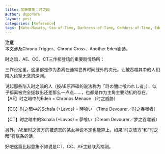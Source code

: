 ```yaml
---
title: 加藤意象：时之暗
author: duponaru
layout: post
categories: [Reference]
tags: [Kato-Masato, Sea-of-Time, Darkness-of-Time, Goddess-of-Time, Eden]
---
```


**注意**  
本文涉及Chrono Trigger、Chrono Cross、Another Eden剧透。   


时之暗，AE、CC、CT三作都登场的重要剧情场所： 
<span class="image centered"><img src="{{ '/assets/post_img/2020-06-19/kurayami.jpg' | relative_url }}" alt="" /></span> 

三作设定里，这里都是作为游离在通常世界时间线外的次元，让被吞噬其中的人们陷入绝望无念的深渊。  
<span class="image centered"><img src="{{ '/assets/post_img/2020-06-19/kurayami2.jpg' | relative_url }}" alt="" /></span> 


说起那些陷入时之暗的人（按AE原声碟的说法称为「時の闇に喰われし者」），似乎都离被完全拯救出还差那么一点点……，也都是作为主角主要动机的存在。
【AE】时之暗中的Eden = Chronos Menace （时之威胁）  
<span class="image centered"><img src="{{ '/assets/post_img/2020-06-19/chronosmenace.jpg' | relative_url }}" alt="" /></span>  

【CC】时之暗中的Schala (+Lavos) = 時喰い （Time Devourer／时之吞噬者）  
<span class="image centered"><img src="{{ '/assets/post_img/2020-06-19/timedevourer.jpg' | relative_url }}" alt="" /></span>   

【CT】时之暗中的Schala (+Lavos) = 夢喰い（Dream Devourer／梦之吞噬者） 
<span class="image centered"><img src="{{ '/assets/post_img/2020-06-19/dreamdevourer.jpg' | relative_url }}" alt="" /></span>   


另外，AE里时之彼方的被遗忘的某女神说不定也能算上，如果“时之彼方”和“时之暗”有联系的话。  
<span class="image centered"><img src="{{ '/assets/post_img/2020-06-19/tubura.png' | relative_url }}" alt="" /></span>   

好吧这篇比起意象不如说是CT、CC、AE主题联系揣测。    